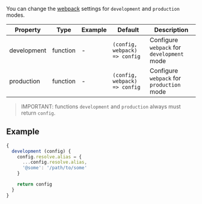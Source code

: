 You can change the [webpack](https://webpack.js.org/concepts/) settings for `development` and `production` modes.

| Property    | Type     | Example | Default                       | Description                                |
|-------------|----------|---------|-------------------------------|--------------------------------------------|
| development | function | -       | `(config, webpack) => config` | Configure `webpack` for `development` mode |
| production  | function | -       | `(config, webpack) => config` | Configure `webpack` for `production` mode  |

> IMPORTANT: functions `development` and `production` always must return `config`.

## Example

``` javascript
{
  development (config) {
    config.resolve.alias = {
      ...config.resolve.alias,
      '@some': '/path/to/some'
    }

    return config
  }
}
```
